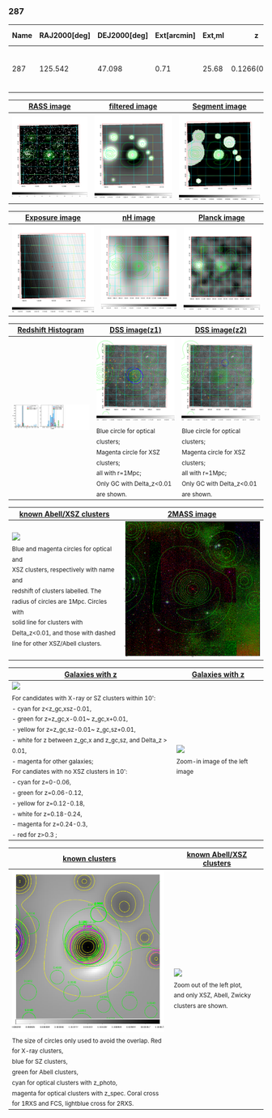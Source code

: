 <div STYLE="page-break-after: always;"></div>

### 287

|Name|RAJ2000[deg]|DEJ2000[deg] |Ext[arcmin]| Ext,ml | z | z_src| C|GC(XSZ,Delta_z<0.01)| GC(OPT,Delta_z<0.01)|GC| R_sig[arcmin] | R500[arcmin] | R500[Mpc]| CRsig[c/s] | CR500[c/s] |L500[1E44 erg/s]|F500[1E-12 erg/s/cm^2]| M500[1E14 Msun]|Tx[keV]|Cnt_sig|Beta|Rc[arcmin]|Comment|Alias|
|---|---|---|---|---|---|------|---|--------|---------|----------|---|---|---|---|---|---|---|---|---|---|---|---|---|---|
|287| 125.542| 47.098| 0.71| 25.68| 0.1266(0.005)| z1, z_xsz| B| F20, MCXC, SPI, XB| A, N, RM, W| A, C, F20, MCXC, N, SPI, W, XB| 39.610| 8.433| 1.146| 0.458(0.083)| 0.405(0.073)| 3.198(0.261)| 7.601(0.620)| 4.84(0.19)| 5.90(0.15)| 309.8| 0.546(-0.009+0.009)| 0.159(-0.035+0.087)| -| k003|

|[RASS image](../image/287/287_img.pdf)|[filtered image](../image/287/287_fil.pdf)|[Segment image](../image/287/287_seg.pdf)|
|-------------------|--------------------|-------------------|
| <img src="../image/287/287_img.png" width="300">  | <img src="../image/287/287_fil.png" width="300">   | <img src="../image/287/287_seg.png" width="300">  |

|[Exposure image](../image/287/287_mex.pdf)| [nH image](../image/287/287_nh.pdf)| [Planck image](../image/287/287_p.pdf)|
|-------------------|--------------------|-------------------|
|<img src="../image/287/287_mex.png" width="300">   | <img src="../image/287/287_nh.png" width="300">    | <img src="../image/287/287_p.png" width="300"> |

|[Redshift Histogram](../image/287/287_zg.pdf) | [DSS image(z1)](../image/287/287_dss_z1.pdf)      |  [DSS image(z2)](../image/287/287_dss_z2.pdf)    |
|-------------------|--------------------|-------------------|
|<img src="../image/287/287_zg.png" width="300"> |<img src="../image/287/287_dss_z1.png" width="300"> <sub><br>Blue circle for optical clusters; <br>Magenta circle for XSZ clusters; <br>all with r=1Mpc; <br>Only GC with Delta_z<0.01 are shown. </sub>| <img src="../image/287/287_dss_z2.png" width="300"><sub><br>Blue circle for optical clusters; <br>Magenta circle for XSZ clusters; <br>all with r=1Mpc; <br>Only GC with Delta_z<0.01 are shown. </sub> |

|[known Abell/XSZ clusters](../image/287/287_m.pdf) | [2MASS image](../image/287/287_2mass.pdf)      |
|-------------------|-------------------|
|<img src=../image/287/287_m.png width="300"> <br><sub>Blue and magenta circles for optical and <br>XSZ clusters, respectively with name and <br>redshift of clusters labelled. The <br>radius of circles are 1Mpc. Circles with <br>solid line for clusters with <br>Delta_z<0.01, and those with dashed <br>line for other XSZ/Abell clusters.        </sub>|<img src="../image/287/287_2mass.png" width="300">  |

|[Galaxies with z](../image/287/287_opt_ned.pdf) |[Galaxies with z](../image/287/287_opt_ned_zoom.pdf) |
|-------------------|-------------------|
| <img src=../image/287/287_opt_ned.png width="300"> <br><sub> For candidates with X-ray or SZ clusters within 10': <br> - cyan for z<z_gc,xsz-0.01, <br> - green for z=z_gc,x-0.01~ z_gc,x+0.01, <br> - yellow for z=z_gc,sz-0.01~ z_gc,sz+0.01, <br> - white for z between z_gc,x and z_gc,sz, and Delta_z > 0.01, <br> - magenta for other galaxies; <br>For candiates with no XSZ clusters in 10': <br> - cyan for z=0-0.06, <br> - green for z=0.06-0.12, <br> - yellow for z=0.12-0.18, <br> - white for z=0.18-0.24, <br> - magenta for z=0.24-0.3, <br> - red for z>0.3 ;  </sub>|<img src=../image/287/287_opt_ned_zoom.png width="300">  <br><sub> Zoom-in image of the left image</sub>|

|[known clusters](../image/287/287_gc.pdf) |[known Abell/XSZ clusters](../image/287/287_gc_large.pdf) |
|-------------------|-------------------|
| <img src=../image/287/287_gc.png width="300"> <br><sub> The size of circles only used to avoid the overlap. Red for X-ray clusters, <br> blue for SZ clusters, <br> green for Abell clusters, <br> cyan for optical clusters with z_photo, <br> magenta for optical clusters with z_spec. Coral cross for 1RXS and FCS, lightblue cross for 2RXS. </sub>|<img src=../image/287/287_gc_large.png width="300"> <br><sub> Zoom out of the left plot, <br> and only XSZ, Abell, Zwicky clusters are shown. </sub> |



